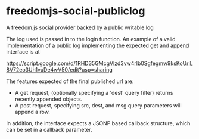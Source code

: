 freedomjs-social-publiclog
==========================

A freedom.js social provider backed by a public writable log

The log used is passed in to the login function.
An example of a valid implementation of a public log implementing the expected get and append
interface is at

https://script.google.com/d/1RHD35GMcgVlzd3vw4rlb0Sgfegmw9ksKoUriL8V72eo3Uh1vuDe4wV50/edit?usp=sharing

The features expected of the final published url are:
* A get request, (optionally specifying a 'dest' query filter) returns recently appended objects.
* A post request, specifying src, dest, and msg query parameters will append a row.

In addition, the interface expects a JSONP based callback structure, which can be set in a
callback parameter.
